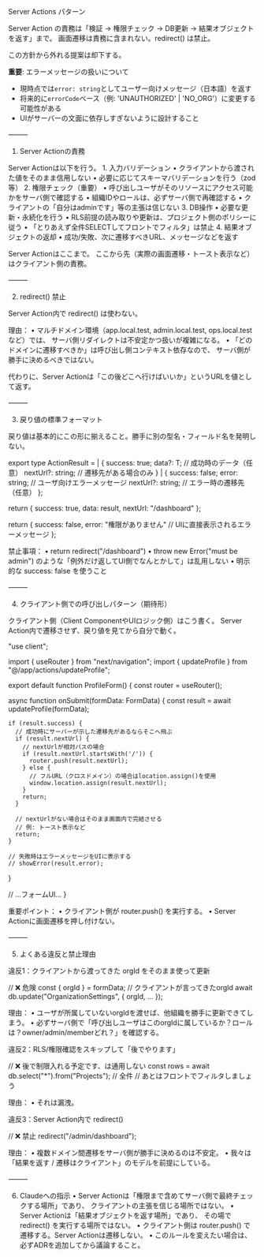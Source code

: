 Server Actions パターン

Server Action の責務は「検証 → 権限チェック → DB更新 → 結果オブジェクトを返す」まで。
画面遷移は責務に含まれない。redirect() は禁止。

この方針から外れる提案は却下する。

**重要**: エラーメッセージの扱いについて
- 現時点では`error: string`としてユーザー向けメッセージ（日本語）を返す
- 将来的に`errorCode`ベース（例: 'UNAUTHORIZED' | 'NO_ORG'）に変更する可能性がある
- UIがサーバーの文面に依存しすぎないように設計すること

⸻

1. Server Actionの責務

Server Actionは以下を行う。
	1.	入力バリデーション
	•	クライアントから渡された値をそのまま信用しない
	•	必要に応じてスキーマバリデーションを行う（zod等）
	2.	権限チェック（重要）
	•	呼び出しユーザがそのリソースにアクセス可能かをサーバ側で確認する
	•	組織IDやロールは、必ずサーバ側で再確認する
	•	クライアントの「自分はadminです」等の主張は信じない
	3.	DB操作
	•	必要な更新・永続化を行う
	•	RLS前提の読み取りや更新は、プロジェクト側のポリシーに従う
	•	「とりあえず全件SELECTしてフロントでフィルタ」は禁止
	4.	結果オブジェクトの返却
	•	成功/失敗、次に遷移すべきURL、メッセージなどを返す

Server Actionはここまで。
ここから先（実際の画面遷移・トースト表示など）はクライアント側の責務。

⸻

2. redirect() 禁止

Server Action内で redirect() は使わない。

理由：
	•	マルチドメイン環境（app.local.test, admin.local.test, ops.local.testなど）では、
サーバ側リダイレクトは不安定かつ扱いが複雑になる。
	•	「どのドメインに遷移すべきか」は呼び出し側コンテキスト依存なので、
サーバ側が勝手に決めるべきではない。

代わりに、Server Actionは「この後どこへ行けばいいか」というURLを値として返す。

⸻

3. 戻り値の標準フォーマット

戻り値は基本的にこの形に揃えること。勝手に別の型名・フィールド名を発明しない。

export type ActionResult<T> =
  | {
      success: true;
      data?: T;           // 成功時のデータ（任意）
      nextUrl?: string;   // 遷移先がある場合のみ
    }
  | {
      success: false;
      error: string;      // ユーザ向けエラーメッセージ
      nextUrl?: string;   // エラー時の遷移先（任意）
    };

return {
  success: true,
  data: result,
  nextUrl: "/dashboard"
};

return {
  success: false,
  error: "権限がありません"  // UIに直接表示されるエラーメッセージ
};

禁止事項：
	•	return redirect("/dashboard")
	•	throw new Error("must be admin") のような「例外だけ返してUI側でなんとかして」は乱用しない
	•	明示的な success: false を使うこと

⸻

4. クライアント側での呼び出しパターン（期待形）

クライアント側（Client ComponentやUIロジック側）はこう書く。
Server Action内で遷移させず、戻り値を見てから自分で動く。

"use client";

import { useRouter } from "next/navigation";
import { updateProfile } from "@/app/actions/updateProfile";

export default function ProfileForm() {
  const router = useRouter();

  async function onSubmit(formData: FormData) {
    const result = await updateProfile(formData);

    if (result.success) {
      // 成功時にサーバーが示した遷移先があるならそこへ飛ぶ
      if (result.nextUrl) {
        // nextUrlが相対パスの場合
        if (result.nextUrl.startsWith('/')) {
          router.push(result.nextUrl);
        } else {
          // フルURL（クロスドメイン）の場合はlocation.assign()を使用
          window.location.assign(result.nextUrl);
        }
        return;
      }

      // nextUrlがない場合はそのまま画面内で完結させる
      // 例: トースト表示など
      return;
    }

    // 失敗時はエラーメッセージをUIに表示する
    // showError(result.error);
  }

  // ...フォームUI...
}

重要ポイント：
	•	クライアント側が router.push() を実行する。
	•	Server Actionに画面遷移を押し付けない。

⸻

5. よくある違反と禁止理由

違反1：クライアントから渡ってきた orgId をそのまま使って更新

// ❌ 危険
const { orgId } = formData; // クライアントが言ってきたorgId
await db.update("OrganizationSettings", { orgId, ... });

理由：
	•	ユーザが所属していないorgIdを渡せば、他組織を勝手に更新できてしまう。
	•	必ずサーバ側で「呼び出しユーザはこのorgIdに属しているか？ロールは？owner/admin/memberどれ？」を確認する。

違反2：RLS/権限確認をスキップして「後でやります」

// ❌ 後で制限入れる予定です、は通用しない
const rows = await db.select("*").from("Projects"); // 全件
// あとはフロントでフィルタしましょう

理由：
	•	それは漏洩。

違反3：Server Action内で redirect()

// ❌ 禁止
redirect("/admin/dashboard");

理由：
	•	複数ドメイン間遷移をサーバ側が勝手に決めるのは不安定。
	•	我々は「結果を返す / 遷移はクライアント」のモデルを前提にしている。

⸻

6. Claudeへの指示
	•	Server Actionは「権限まで含めてサーバ側で最終チェックする場所」であり、
クライアントの主張を信じる場所ではない。
	•	Server Actionは「結果オブジェクトを返す場所」であり、
その場で redirect() を実行する場所ではない。
	•	クライアント側は router.push() で遷移する。Server Actionは遷移しない。
	•	このルールを変えたい場合は、必ずADRを追加してから議論すること。
